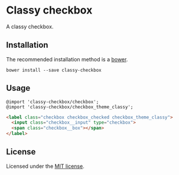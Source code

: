 # Classy checkbox

A classy checkbox.

## Installation

The recommended installation method is a [bower](http://bower.io).

```shell
bower install --save classy-checkbox
```

## Usage

```less
@import 'classy-checkbox/checkbox';
@import 'classy-checkbox/checkbox_theme_classy';
```

```html
<label class="checkbox checkbox_checked checkbox_theme_classy">
  <input class="checkbox__input" type="checkbox">
  <span class="checkbox__box"></span>
</label>
```

## License

Licensed under the [MIT license](http://mit-license.org/vitalk).
